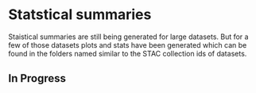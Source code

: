 # Statstical summaries

Staistical summaries are still being generated for large datasets.
But for a few of those datasets plots and stats have been generated which can be found in the folders named similar to the STAC collection ids of datasets.

## In Progress
